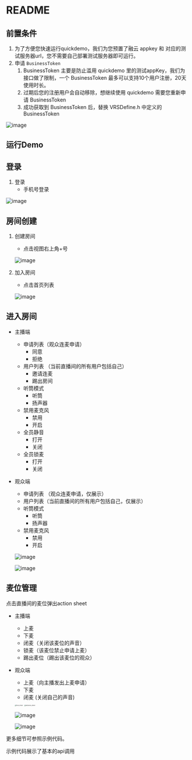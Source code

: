 # README

## 前置条件

1. 为了方便您快速运行quickdemo，我们为您预置了融云 appkey 和 对应的测试服务器url，您不需要自己部署测试服务器即可运行。
2. 申请  `BusinessToken`
   1. BusinessToken 主要是防止滥用 quickdemo 里的测试appKey，我们为接口做了限制，一个 BusinessToken 最多可以支持10个用户注册，20天使用时长。
   2. 过期后您的注册用户会自动移除，想继续使用 quickdemo 需要您重新申请 BusinessToken
   3. 成功获取到 BusinessToken 后，替换 VRSDefine.h 中定义的 BusinessToken
   
![image](https://github.com/rongcloud/ios-voiceroom-quickdemo/blob/main/img/business_token.png)


## 运行Demo

## 登录

1. 登录
   - 手机号登录
   
![image](https://github.com/rongcloud/ios-voiceroom-quickdemo/blob/main/img/login.jpg)

## 房间创建

1. 创建房间
   * 点击视图右上角+号
   
   ![image](https://github.com/rongcloud/ios-voiceroom-quickdemo/blob/main/img/create.jpg)
   
2. 加入房间
   * 点击首页列表
   
   ![image](https://github.com/rongcloud/ios-voiceroom-quickdemo/blob/main/img/list.jpg)

## 进入房间

- 主播端
  - 申请列表（观众连麦申请）
    - 同意
    - 拒绝
  - 用户列表 （当前直播间的所有用户包括自己）
    - 邀请连麦
    - 踢出房间
  - 听筒模式
    - 听筒
    - 扬声器
  - 禁用麦克风
    - 禁用
    - 开启
  - 全员静音
    - 打开
    - 关闭
  - 全员锁麦
    - 打开
    - 关闭
- 观众端
  - 申请列表 （观众连麦申请，仅展示）
  - 用户列表（当前直播间的所有用户包括自己，仅展示）
  - 听筒模式
    - 听筒
    - 扬声器
  - 禁用麦克风
    - 禁用
    - 开启

   ![image](https://github.com/rongcloud/ios-voiceroom-quickdemo/blob/main/img/host.jpg)
   
   ![image](https://github.com/rongcloud/ios-voiceroom-quickdemo/blob/main/img/audience.jpg)

## 麦位管理

点击直播间的麦位弹出action sheet

- 主播端

  - 上麦
  - 下麦
  - 闭麦（关闭该麦位的声音） 
  - 锁麦（该麦位禁止申请上麦）
  - 踢出麦位（踢出该麦位的观众）

- 观众端

  - 上麦（向主播发出上麦申请）
  - 下麦
  - 闭麦  (关闭自己的声音)

  <img src="/Users/xuefeng/Desktop/host_sheet.jpg" alt="host_sheet" style="zoom:25%;" />

  <img src="/Users/xuefeng/Desktop/aduience_sheet.jpg" alt="aduience_sheet" style="zoom:25%;" />
  
  ![image](https://github.com/rongcloud/ios-voiceroom-quickdemo/blob/main/img/host_sheet.jpg)
     
  ![image](https://github.com/rongcloud/ios-voiceroom-quickdemo/blob/main/img/aduience_sheet.jpg)

更多细节可参照示例代码。

示例代码展示了基本的api调用

